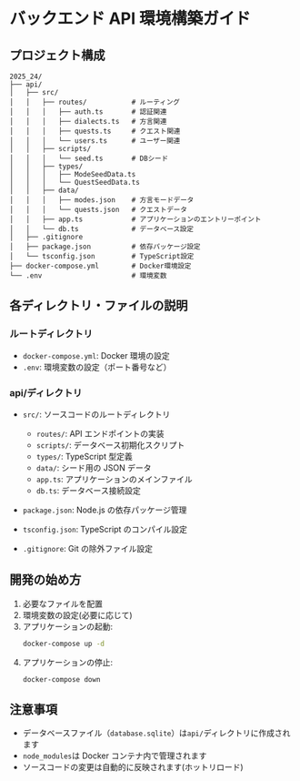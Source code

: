 # バックエンド API 環境構築ガイド

## プロジェクト構成

```
2025_24/
├── api/
│   ├── src/
│   │   ├── routes/           # ルーティング
│   │   │   ├── auth.ts       # 認証関連
│   │   │   ├── dialects.ts   # 方言関連
│   │   │   ├── quests.ts     # クエスト関連
│   │   │   └── users.ts      # ユーザー関連
│   │   ├── scripts/
│   │   │   └── seed.ts       # DBシード
│   │   ├── types/
│   │   │   ├── ModeSeedData.ts
│   │   │   └── QuestSeedData.ts
│   │   ├── data/
│   │   │   ├── modes.json    # 方言モードデータ
│   │   │   └── quests.json   # クエストデータ
│   │   ├── app.ts            # アプリケーションのエントリーポイント
│   │   └── db.ts             # データベース設定
│   ├── .gitignore
│   ├── package.json          # 依存パッケージ設定
│   └── tsconfig.json         # TypeScript設定
├── docker-compose.yml        # Docker環境設定
└── .env                      # 環境変数
```

## 各ディレクトリ・ファイルの説明

### ルートディレクトリ

- `docker-compose.yml`: Docker 環境の設定
- `.env`: 環境変数の設定（ポート番号など）

### api/ディレクトリ

- `src/`: ソースコードのルートディレクトリ

  - `routes/`: API エンドポイントの実装
  - `scripts/`: データベース初期化スクリプト
  - `types/`: TypeScript 型定義
  - `data/`: シード用の JSON データ
  - `app.ts`: アプリケーションのメインファイル
  - `db.ts`: データベース接続設定

- `package.json`: Node.js の依存パッケージ管理
- `tsconfig.json`: TypeScript のコンパイル設定
- `.gitignore`: Git の除外ファイル設定

## 開発の始め方

1. 必要なファイルを配置
2. 環境変数の設定(必要に応じて)
3. アプリケーションの起動:
   ```bash
   docker-compose up -d
   ```
4. アプリケーションの停止:
    ```bach
    docker-compose down
    ```

## 注意事項

- データベースファイル（`database.sqlite`）は`api/`ディレクトリに作成されます
- `node_modules`は Docker コンテナ内で管理されます
- ソースコードの変更は自動的に反映されます(ホットリロード)
